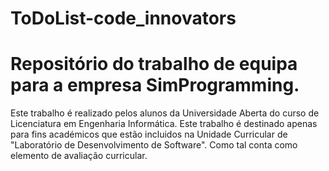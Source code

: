# ToDoList-code_innovators
# Repositório do trabalho de equipa para a empresa SimProgramming.
Este trabalho é realizado pelos alunos da Universidade Aberta do curso de Licenciatura em Engenharia Informática.
Este trabalho é destinado apenas para fins académicos que estão incluidos na Unidade Curricular de "Laboratório de Desenvolvimento de Software". Como tal conta como elemento de avaliação curricular.

